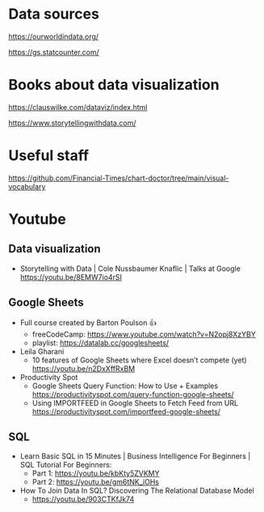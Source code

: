 # Data sources

https://ourworldindata.org/

https://gs.statcounter.com/

# Books about data visualization

https://clauswilke.com/dataviz/index.html

https://www.storytellingwithdata.com/

# Useful staff
https://github.com/Financial-Times/chart-doctor/tree/main/visual-vocabulary

# Youtube

## Data visualization
* Storytelling with Data | Cole Nussbaumer Knaflic | Talks at Google https://youtu.be/8EMW7io4rSI

## Google Sheets

* Full course created by Barton Poulson :+1:
  * freeCodeCamp: https://www.youtube.com/watch?v=N2opj8XzYBY
  * playlist: https://datalab.cc/googlesheets/
* Leila Gharani
  * 10 features of Google Sheets where Excel doesn’t compete (yet) https://youtu.be/n2DxXffRxBM
* Productivity Spot
  * Google Sheets Query Function: How to Use + Examples https://productivityspot.com/query-function-google-sheets/ 
  * Using IMPORTFEED in Google Sheets to Fetch Feed from URL https://productivityspot.com/importfeed-google-sheets/


## SQL

* Learn Basic SQL in 15 Minutes | Business Intelligence For Beginners | SQL Tutorial For Beginners:
  * Part 1: https://youtu.be/kbKty5ZVKMY
  * Part 2: https://youtu.be/gm6tNK_iOHs
* How To Join Data In SQL? Discovering The Relational Database Model
  * https://youtu.be/903CTKfJk74 

